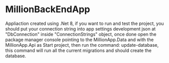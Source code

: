 # MillionBackEndApp
Appliaction created using .Net 8, if you want to run and test the project, you should put your connection string into app settings development json at "DbConnection" inside "ConnectionStrings" object, once done open the package manager console pointing to the MillionApp.Data and with the MillionApp.Api as Start project, then run the command: update-database, this command will run all the current migrations and should create the database.
